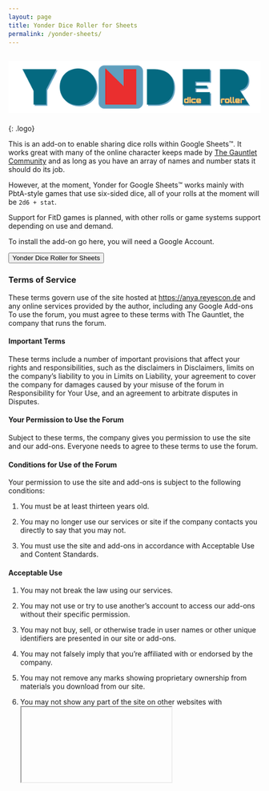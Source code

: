```yaml
---
layout: page
title: Yonder Dice Roller for Sheets
permalink: /yonder-sheets/
---
```


## ![Yonder Dice Roller Logo](/assets/yonder/yonder-isologo-600x124.png)
{: .logo}

<style>
.logo {
    text-align: center;
    border-radius: 10%;
}
</style>

This is an add-on to enable sharing dice rolls within Google Sheets™. It works great with many of the online character keeps made by [The Gauntlet Community](https://gauntlet-rpg.com/) and as long as you have an array of names and number stats it should do its job.

However, at the moment, Yonder for Google Sheets™ works mainly with PbtA-style games that use six-sided dice, all of your rolls at the moment will be `2d6 + stat`.

Support for FitD games is planned, with other rolls or game systems support depending on use and demand.

To install the add-on go here, you will need a Google Account.

<button style="text-align:center">Yonder Dice Roller for Sheets</button>


### Terms of Service

These terms govern use of the site hosted at https://anya.reyescon.de and any online services provided by the author, including any Google Add-ons To use the forum, you must agree to these terms with The Gauntlet, the company that runs the forum.

#### Important Terms

These terms include a number of important provisions that affect your rights and responsibilities, such as the disclaimers in Disclaimers, limits on the company’s liability to you in Limits on Liability, your agreement to cover the company for damages caused by your misuse of the forum in Responsibility for Your Use, and an agreement to arbitrate disputes in Disputes.

#### Your Permission to Use the Forum

Subject to these terms, the company gives you permission to use the site and our add-ons. Everyone needs to agree to these terms to use the forum.

#### Conditions for Use of the Forum

Your permission to use the site and add-ons is subject to the following conditions:

1. You must be at least thirteen years old.

2. You may no longer use our services or site if the company contacts you directly to say that you may not.
3. You must use the site and add-ons in accordance with Acceptable Use and Content Standards.

#### Acceptable Use

1. You may not break the law using our services.

2. You may not use or try to use another’s account to access our add-ons without their specific permission.

3. You may not buy, sell, or otherwise trade in user names or other unique identifiers are presented in our site or add-ons.

4. You may not falsely imply that you’re affiliated with or endorsed by the company.

5. You may not remove any marks showing proprietary ownership from materials you download from our site.

6. You may not show any part of the site on other websites with <iframe> or run our add-ons code on your own deployments.

7. You may not disable, avoid, or circumvent any security or access restrictions of the site or add-ons.

8. You may not strain infrastructure of the site with an unreasonable volume of requests, or requests designed to impose an unreasonable load on information systems underlying the forum.

9. You may not impersonate others through the forum.

10. You may not encourage or help anyone in violation of these terms.

#### Content Standards

1. You may not submit content to the company that is illegal, offensive, or otherwise harmful to others. This includes content that is harassing, inappropriate, or abusive.

2. You may not submit content to the company that violates the law, infringes anyone’s intellectual property rights, violates anyone’s privacy, or breaches agreements you have with others.

3. You may not submit content to us containing malicious computer code, such as computer viruses or spyware.

#### Enforcement

The company may investigate and prosecute violations of these terms to the fullest legal extent. The company may notify and cooperate with law enforcement authorities in prosecuting violations of the law and these terms.

#### Your Account

In order to use our add-ons you must be authorized to use a Google account.

The creation and usage of this account is subject to Google's own terms of service and privacy policy.

The company may restrict, or suspend, your access to our services in any way we are able and in accordance to its policy for handling copyright-related takedown requests, or if the company reasonably believes that you’ve broken any rule in these terms.

#### Your Content

Nothing in these terms gives the company any ownership rights in intellectual property that you share with us, such as your account information, posts, or other content you submit to our site or while using our add-ons. Nothing in these terms gives you any ownership rights in the company’s intellectual property, either.

Between you and the company, you remain solely responsible for content and the way you engage with our add-ons. You agree not to wrongly imply that any content you use our add-ons with is sponsored or approved by the company. These terms do not obligate the company to store, maintain, or provide copies of content you submit, and to change it, according to these terms.

Content you submit to us and enter into our add-ons belongs to you, and you decide what permission to give others for it. But at a minimum, you license the company to provide content that you submit to our add-ons to other users. That special license allows the company to copy, publish, and analyze content you submit to the forum.

When content you submit is removed, whether by you or by the company, the company’s special license ends when the last copy disappears from the company’s backups, caches, logs and other systems. Other licenses you apply to content you submit, such as Creative Commons licenses, may continue after your content is removed. Those licenses may give others, or the company itself, the right to share your content again.

Others who receive content you submit to the company addon-ons may violate the terms on which you license your content. You agree that the company will not be liable to you for those violations or their consequences.

#### Your Responsibility

You agree to indemnify the company from legal claims by others related to your breach of these terms, or breach of these terms by others using your account to execute our add-ons. Both you and the company agree to notify the other side of any legal claims for which you might have to indemnify the company as soon as possible. If the company fails to notify you of a legal claim promptly, you won’t have to indemnify the company for damages that you could have defended against or mitigated with prompt notice. You agree to allow the company to control investigation, defense, and settlement of legal claims for which you would have to indemnify the company, and to cooperate with those efforts. The company agrees not to agree to any settlement that admits fault for you or imposes obligations on you without your prior agreement.
Disclaimers

You accept all risk of accessing the site and content on our add-ons. As far as the law allows, the company and its suppliers provide the forum as is, without any warranty whatsoever.

The site and add-ons may hyperlink to and integrate services run by others. The company does not make any warranty about services run by others, or content they may provide. Use of services run by others may be governed by other terms between you and the one running service.

#### Limits on Liability

Neither the company nor its suppliers will be liable to you for breach-of-contract damages their personnel could not have reasonably foreseen when you agreed to these terms.

As far as the law allows, the total liability to you for claims of any kind that are related to the site or content of it or the add-on will be limited to $50.

#### Feedback

The company welcomes your feedback and suggestions for the forum. See the Contact section below for ways to get in touch with us.

You agree that the company will be free to act on feedback and suggestions you provide, and that the company won’t have to notify you that your feedback was used, get your permission to use it, or pay you. You agree not to submit feedback or suggestions that you believe might be confidential or proprietary, to you or others.
Termination

Either you or the company may end the agreement written out in these terms at any time. When our agreement ends, your permission to use our services also ends.

The following provisions survive the end of our agreement: Your Content, Feedback, Your Responsibility, Disclaimers, Limits on Liability, and General Terms.
Disputes

Mexico law will govern any dispute related to these terms or your use of the forum.

If a provision of these terms is unenforceable as written, but could be changed to make it enforceable, that provision should be modified to the minimum extent necessary to make it enforceable. Otherwise, that provision should be removed.

You may not assign your agreement with the company. The company may assign your agreement to any affiliate of the company, any other company that obtains control of the company, or any other company that buys assets of the company related to the forum. Any attempted assignment against these terms has no legal effect.

Neither the exercise of any right under this Agreement, nor waiver of any breach of this Agreement, waives any other breach of this Agreement.

These terms embody all the terms of agreement between you and the company about use of the forum. These terms entirely replace any other agreements about your use of the forum, written or not.
Contact

You may notify the company under these terms, and send questions to the company, at contact@reyescon.de.

#### Changes

The company last updated these terms on February 13, 2022, and may update these terms again. The company will post all updates to the site. The company may also announce updates with special messages or alerts on the site or add-ons.

Once you get notice of an update to these terms, you must agree to the new terms in order to keep using the site and add-ons.


### Privacy Policy

#### What information do we collect?

We collect information from you when you use our addon and gather data when you use it by interacting with it.

When installing our add-on, you will be required to authorize it with your Google account. We only ever get access to the Google Sheets™ document you enable and authorize the add on for.

When you install and use the add-on we may record usage statistics. We also may retain execution logs including time of day and unaggregated user data.

#### What do we use your information for?

Any of the information we collect from you may be used in one of the following ways:

- To personalize your experience — your information helps us to better respond to your individual needs.
- To improve our add-on — we continually strive to improve our offerings based on the information and feedback we receive from you.
- To improve customer service — your information helps us to more effectively respond to your customer service requests and support needs.

#### How do we protect your information?

We implement a variety of security measures to maintain the safety of your information when you enter, submit, or access it. All the data we keep is unaggregated, we do not retain or log any identifying information.

#### What is your data retention policy?

We will make a good faith effort to:

- Retain execution logs containing usage data of all requests to this server no more than 90 days.

#### Do we use cookies?

No. However Google Sheets™ might use cookies and require the use of cookies in order for our add-on deployment to properly work. We have no control over these cookies.

#### Do we disclose any information to outside parties?

We do not sell, trade, or otherwise transfer to outside parties your personally identifiable information. This does not include trusted third parties who assist us in operating our site, and add-ons, conducting our business, or servicing you, so long as those parties agree to keep this information confidential. We may also release your information when we believe release is appropriate to comply with the law, enforce our site policies, or protect ours or others rights, property, or safety. However, non-personally identifiable visitor information may be provided to other parties for marketing, advertising, or other uses.

#### Third party links

Occasionally, at our discretion, we may include or offer third party products or services on our site or add-ons. These third party sites have separate and independent privacy policies. We therefore have no responsibility or liability for the content and activities of these linked sites. Nonetheless, we seek to protect the integrity of our site and welcome any feedback about these sites.

#### Children’s Online Privacy Protection Act Compliance

Our site, products and services are all directed to people who are at least 13 years old or older. If this server is in the USA, and you are under the age of 13, per the requirements of COPPA (Children’s Online Privacy Protection Act), do not use this site, our add-ons or other services.

#### Online Privacy Policy Only

This online privacy policy applies only to information collected through our site and not to information collected offline.

#### Your Consent

By using our site, you consent to our web site privacy policy.

#### Changes to our Privacy Policy

If we decide to change our privacy policy, we will post those changes on this page.

This privacy policy is CC-BY-SA. It was last updated February 13th, 2022.
